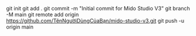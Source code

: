 
git init git add . git commit -m "Initial commit for Mido Studio V3" git branch -M main git remote add origin https://github.com/TênNgườiDùngCủaBạn/mido-studio-v3.git git push -u origin main
